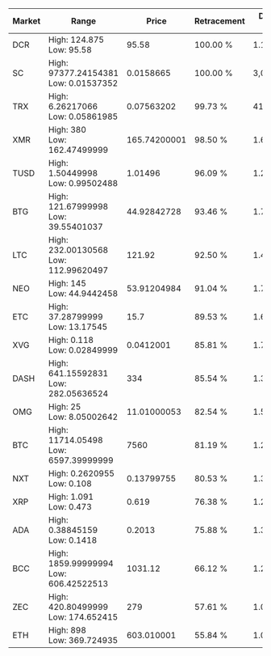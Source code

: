 | Market | Range | Price| Retracement | Doubles to 50% |
| --- | --- | --- | --- | --- |
| DCR | High: 124.875<br />Low: 95.58 | 95.58 | 100.00 % | 1.15 |
| SC | High: 97377.24154381<br />Low: 0.01537352 | 0.0158665 | 100.00 % | 3,068,643.27 |
| TRX | High: 6.26217066<br />Low: 0.05861985 | 0.07563202 | 99.73 % | 41.79 |
| XMR | High: 380<br />Low: 162.47499999 | 165.74200001 | 98.50 % | 1.64 |
| TUSD | High: 1.50449998<br />Low: 0.99502488 | 1.01496 | 96.09 % | 1.23 |
| BTG | High: 121.67999998<br />Low: 39.55401037 | 44.92842728 | 93.46 % | 1.79 |
| LTC | High: 232.00130568<br />Low: 112.99620497 | 121.92 | 92.50 % | 1.41 |
| NEO | High: 145<br />Low: 44.9442458 | 53.91204984 | 91.04 % | 1.76 |
| ETC | High: 37.28799999<br />Low: 13.17545 | 15.7 | 89.53 % | 1.61 |
| XVG | High: 0.118<br />Low: 0.02849999 | 0.0412001 | 85.81 % | 1.78 |
| DASH | High: 641.15592831<br />Low: 282.05636524 | 334 | 85.54 % | 1.38 |
| OMG | High: 25<br />Low: 8.05002642 | 11.01000053 | 82.54 % | 1.50 |
| BTC | High: 11714.05498<br />Low: 6597.39999999 | 7560 | 81.19 % | 1.21 |
| NXT | High: 0.2620955<br />Low: 0.108 | 0.13799755 | 80.53 % | 1.34 |
| XRP | High: 1.091<br />Low: 0.473 | 0.619 | 76.38 % | 1.26 |
| ADA | High: 0.38845159<br />Low: 0.1418 | 0.2013 | 75.88 % | 1.32 |
| BCC | High: 1859.99999994<br />Low: 606.42522513 | 1031.12 | 66.12 % | 1.20 |
| ZEC | High: 420.80499999<br />Low: 174.652415 | 279 | 57.61 % | 1.07 |
| ETH | High: 898<br />Low: 369.724935 | 603.010001 | 55.84 % | 1.05 |
